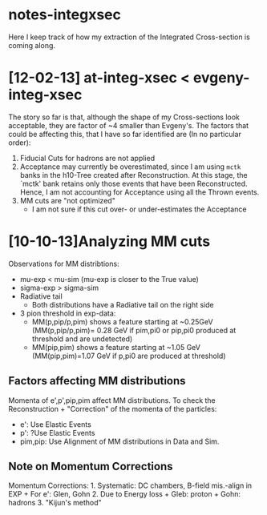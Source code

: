 notes-integxsec
===============
Here I keep track of how my extraction of the Integrated Cross-section is coming along.

[12-02-13] at-integ-xsec < evgeny-integ-xsec
============================================= 
The story so far is that, although the shape of my Cross-sections look acceptable, they are factor of ~4 smaller than Evgeny's. The factors that could be affecting this, that I have so far identified are (In no particular order):

1. Fiducial Cuts for hadrons are not applied
2. Acceptance may currently be overestimated, since I am using `mctk` banks in the h10-Tree created after Reconstruction. At this stage, the `mctk' bank retains only those events that have been Reconstructed. Hence, I am not accounting for Acceptance using all the Thrown events.
3. MM cuts are "not optimized"
	+ I am not sure if this cut over- or under-estimates the Acceptance



[10-10-13]Analyzing MM cuts
============================
Observations for MM distribtions:
+ mu-exp < mu-sim (mu-exp is closer to the True value)
+ sigma-exp > sigma-sim
+ Radiative tail
	+ Both distributions have a Radiative tail on the right side
+ 3 pion threshold in exp-data:
	+ MM(p,pip/p,pim) shows a feature starting at ~0.25GeV
	  (MM(p,pip/p,pim)= 0.28 GeV if pim,pi0 or pip,pi0 produced at threshold and are undetected)
	+ MM(pip,pim) shows a feature starting at ~1.05 GeV
	  (MM(pip,pim)=1.07 GeV if p,pi0 are produced at threshold)

Factors affecting MM distributions
-----------------------------------
Momenta of e',p',pip,pim affect MM distributions. To check the Reconstruction + "Correction" of the momenta of the particles:
- e': Use Elastic Events 
- p': ?Use Elastic Events
- pim,pip: Use Alignment of MM distributions in Data and Sim.

Note on Momentum Corrections
-----------------------------
Momentum Corrections:
	1. Systematic: DC chambers, B-field mis.-align in EXP
		+ For e': Glen, Gohn
	2. Due to Energy loss
		+ Gleb: proton
		+ Gohn: hadrons
	3. "Kijun's method"
